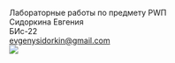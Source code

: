 ﻿Лабораторные работы по предмету РWП <br />
Сидоркина Евгения <br />
БИс-22 <br />
evgenysidorkin@gmail.com <br />
<img src="https://encrypted-tbn0.gstatic.com/images?q=tbn:ANd9GcQYKjGCCAAMNX-M2o-L3Q1sNCM3X015G8eTV3nk-UWQ86dB2u94hcPIEHI"> <br />